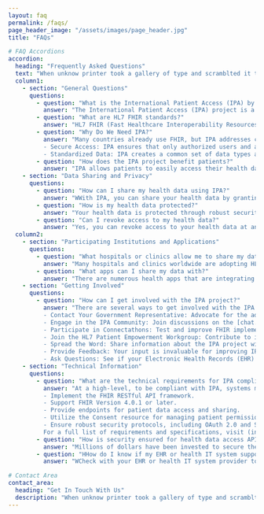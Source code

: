 ```yaml
---
layout: faq
permalink: /faqs/
page_header_image: "/assets/images/page_header.jpg"
title: "FAQs"

# FAQ Accordions
accordion:
  heading: "Frequently Asked Questions"
  text: "When unknow printer took a gallery of type and scramblted it to make a type specimen book"
  column1:
    - section: "General Questions"
      questions:
        - question: "What is the International Patient Access (IPA) by HL7 FHIR project?"
          answer: "The International Patient Access (IPA) project is a free and open initiative aimed at empowering patients worldwide by enabling secure, selective sharing of their health data across different healthcare systems. By using Health Level Seven (HL7) Fast Healthcare Interoperability Resources (FHIR) standards, IPA ensures that patients can control who accesses their health information while maintaining the highest levels of data protection and privacy."
        - question: "What are HL7 FHIR standards?"
          answer: "HL7 FHIR (Fast Healthcare Interoperability Resources) standards are a set of free and open guidelines developed by Health Level Seven International (HL7) to facilitate the exchange of healthcare information electronically. FHIR standards ensure that health data can be shared and understood across different systems and platforms, promoting interoperability and improved patient care."
        - question: "Why Do We Need IPA?"
          answer: "Many countries already use FHIR, but IPA addresses crucial limitations:
          - Secure Access: IPA ensures that only authorized users and apps can access health information, protecting patient privacy.  It defines how apps get permission to access data using standard methods (like OAuth 2.0).
          - Standardized Data: IPA creates a common set of data types and formats.  This means medical apps can work consistently across different systems worldwide, simplifying development, improving interoperability and patient access."
        - question: "How does the IPA project benefit patients?"
          answer: "IPA allows patients to easily access their health data from various healthcare providers. With easy access, patients become more informed and engaged in their healthcare decisions. This can lead to better health outcomes as patients can track their conditions, understand their treatments, and communicate more effectively with their healthcare providers."
    - section: "Data Sharing and Privacy"
      questions:
        - question: "How can I share my health data using IPA?"
          answer: "WWith IPA, you can share your health data by granting access to specific health apps. This is done through consent management features within IPA-compliant systems, allowing you to control who sees your information and for what purposes."
        - question: "How is my health data protected?"
          answer: "Your health data is protected through robust security measures, including encryption, secure authentication, and compliance with international data protection regulations such as GDPR and HIPAA."
        - question: "Can I revoke access to my health data?"
          answer: "Yes, you can revoke access to your health data at any time, as patient-controlled consent is a key feature of our system. However, it's important to note that any data that was accessed prior to revocation will still be subject to the privacy policy of the app or health system that accessed the information. This means that you should review their policies to understand how your data will be handled after access is revoked."
  column2:
    - section: "Participating Institutions and Applications"
      questions:
        - question: "What hospitals or clinics allow me to share my data using IPA?"
          answer: "Many hospitals and clinics worldwide are adopting HL7 FHIR standards and participating in the IPA project. To find out if your local healthcare providers support IPA, check with them directly or visit our [official blog](https://blog.hl7.org/international-patient-access) for a list of participating institutions."
        - question: "What apps can I share my data with?"
          answer: "There are numerous health apps that are integrating with IPA to provide seamless data sharing capabilities. These range from personal health management tools to specialized medical applications. For a comprehensive list of compatible apps, visit our [official blog](https://blog.hl7.org/international-patient-access)."
    - section: "Getting Involved"
      questions:
        - question: "How can I get involved with the IPA project?"
          answer: "There are several ways to get involved with the IPA project:
          - Contact Your Government Representative: Advocate for the adoption of IPA standards in national healthcare policies.
          - Engage in the IPA Community: Join discussions on the [chat.fhir.org](https://chat.fhir.org) chat server.
          - Participate in Connectathons: Test and improve FHIR implementations in collaborative events.
          - Join the HL7 Patient Empowerment Workgroup: Contribute to initiatives that enhance patient engagement and control over their health data.
          - Spread the Word: Share information about the IPA project with your network.
          - Provide Feedback: Your input is invaluable for improving IPA standards.
          - Ask Questions: See if your Electronic Health Records (EHR) vendor supports IPA."
    - section: "Technical Information"
      questions:
        - question: "What are the technical requirements for IPA compliance?"
          answer: "At a high-level, to be compliant with IPA, systems must:
          - Implement the FHIR RESTful API framework.
          - Support FHIR Version 4.0.1 or later.
          - Provide endpoints for patient data access and sharing.
          - Utilize the Consent resource for managing patient permissions.
          - Ensure robust security protocols, including OAuth 2.0 and SMART on FHIR.
          For a full list of requirements and specifications, visit (insert link)"
        - question: "How is security ensured for health data access APIs?"
          answer: "Millions of dollars have been invested to secure the SMART App Launch mechanisms within the International Patient Access (IPA) framework. Some jurisdictions have confidently opted to forgo app certification, allowing developers to innovate confidently while ensuring patient data is protected. No matter what level of certification frameworks for apps you’ve built, this robust security empowers reliable, efficient health information management."
        - question: "HHow do I know if my EHR or health IT system supports IPA?"
          answer: "WCheck with your EHR or health IT system provider to confirm their support for HL7 FHIR IPA standards. You can also refer to our [official blog](https://blog.hl7.org/international-patient-access) for a list of compliant systems and providers."

# Contact Area
contact_area:
  heading: "Get In Touch With Us"
  description: "When unknow printer took a gallery of type and scramblted it to make a type specimen book"
---
```

